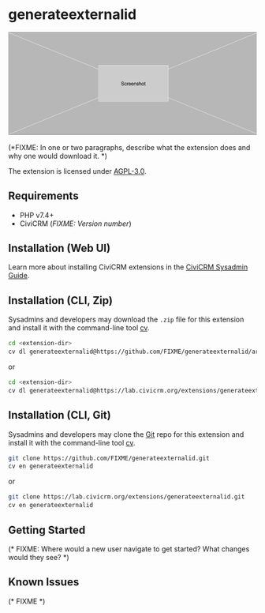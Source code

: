 # generateexternalid

![Screenshot](/images/screenshot.png)

(*FIXME: In one or two paragraphs, describe what the extension does and why one would download it. *)

The extension is licensed under [AGPL-3.0](LICENSE.txt).

## Requirements

* PHP v7.4+
* CiviCRM (*FIXME: Version number*)

## Installation (Web UI)

Learn more about installing CiviCRM extensions in the [CiviCRM Sysadmin Guide](https://docs.civicrm.org/sysadmin/en/latest/customize/extensions/).

## Installation (CLI, Zip)

Sysadmins and developers may download the `.zip` file for this extension and
install it with the command-line tool [cv](https://github.com/civicrm/cv).

```bash
cd <extension-dir>
cv dl generateexternalid@https://github.com/FIXME/generateexternalid/archive/master.zip
```
or
```bash
cd <extension-dir>
cv dl generateexternalid@https://lab.civicrm.org/extensions/generateexternalid/-/archive/main/generateexternalid-main.zip
```

## Installation (CLI, Git)

Sysadmins and developers may clone the [Git](https://en.wikipedia.org/wiki/Git) repo for this extension and
install it with the command-line tool [cv](https://github.com/civicrm/cv).

```bash
git clone https://github.com/FIXME/generateexternalid.git
cv en generateexternalid
```
or
```bash
git clone https://lab.civicrm.org/extensions/generateexternalid.git
cv en generateexternalid
```

## Getting Started

(* FIXME: Where would a new user navigate to get started? What changes would they see? *)

## Known Issues

(* FIXME *)
